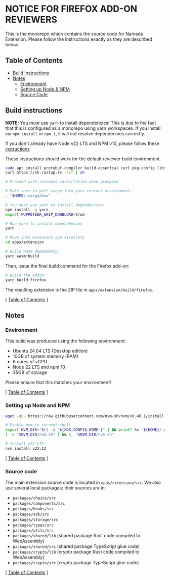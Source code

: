 # NOTICE FOR FIREFOX ADD-ON REVIEWERS

This is the monorepo which contains the source code for Namada Extension. Please follow the instructions
exactly as they are described below.

## Table of Contents

- [Build Instructions](#build-instructions)
- [Notes](#notes)
  - [Environment](#environment)
  - [Setting up Node & NPM](#setting-up-node-and-npm)
  - [Source Code](#source-code)

## Build instructions

**NOTE**: You _must_ use `yarn` to install dependencies! This is due to the fact that this is configured as a monorepo
using yarn workspaces. If you install via `npm install` or `npm i`, it will not resolve dependencies correctly.

If you don't already have Node v22 LTS and NPM v10, please follow these [instructions](#setting-up-node-and-npm)

These instructions should work for the default reviewer build environment.

```bash
sudo apt install protobuf-compiler build-essential curl pkg-config libssl-dev binaryen -y
curl https://sh.rustup.rs -sSf | sh

# Proceed with standard installation when prompted

# Make sure to pull cargo into your current environment:
. "$HOME/.cargo/env"

# You must use yarn to install dependencies:
npm install -g yarn
export PUPPETEER_SKIP_DOWNLOAD=true

# Run yarn to install dependencies
yarn

# Move into extension app directory
cd apps/extension

# Build wasm dependency:
yarn wasm:build
```

Then, issue the final build command for the Firefox add-on:

```bash
# Build the addon:
yarn build:firefox
```

The resulting extension is the ZIP file in `apps/extension/build/firefox`.

[ [Table of Contents](#table-of-contents) ]

## Notes

### Environment

This build was produced using the following environment:

- Ubuntu 24.04 LTS (Desktop edition)
- 10GB of system memory (RAM)
- 6 cores of vCPU
- Node 22 LTS and npm 10
- 35GB of storage

Please ensure that this matches your environment!

[ [Table of Contents](#table-of-contents) ]

### Setting up Node and NPM

```bash
wget -qO- https://raw.githubusercontent.com/nvm-sh/nvm/v0.40.1/install.sh | bash

# Enable nvm in current shell
export NVM_DIR="$([ -z "${XDG_CONFIG_HOME-}" ] && printf %s "${HOME}/.nvm" || printf %s "${XDG_CONFIG_HOME}/nvm")"
[ -s "$NVM_DIR/nvm.sh" ] && \. "$NVM_DIR/nvm.sh"

# Install v22 LTS
nvm install v22.12
```

[ [Table of Contents](#table-of-contents) ]

### Source code

The main extension source code is located in `apps/extension/src`. We also use
several local packages; their sources are in:

- `packages/chains/src`
- `packages/components/src`
- `packages/hooks/src`
- `packages/sdk/src`
- `packages/storage/src`
- `packages/types/src`
- `packages/utils/src`
- `packages/shared/lib` (shared package Rust code compiled to WebAssembly)
- `packages/shared/src` (shared package TypeScript glue code)
- `packages/crypto/lib` (crypto package Rust code compiled to WebAssembly)
- `packages/crypto/src` (crypto package TypeScript glue code)

[ [Table of Contents](#table-of-contents) ]
